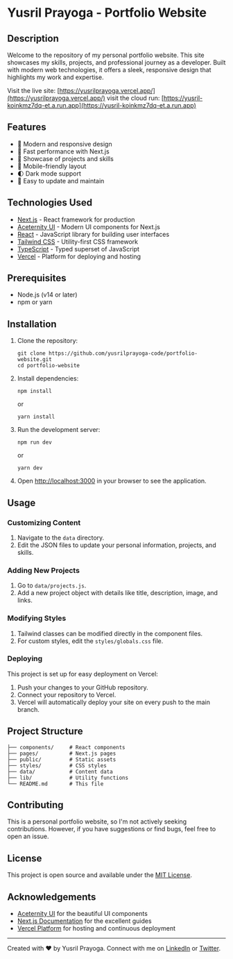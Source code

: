 # Yusril Prayoga - Portfolio Website

## Description
Welcome to the repository of my personal portfolio website. This site showcases my skills, projects, and professional journey as a developer. Built with modern web technologies, it offers a sleek, responsive design that highlights my work and expertise.

Visit the live site: [https://yusrilprayoga.vercel.app/](https://yusrilprayoga.vercel.app/)
visit the cloud run: [https://yusril-koinkmz7dq-et.a.run.app](https://yusril-koinkmz7dq-et.a.run.app)

## Features
- 🎨 Modern and responsive design
- 🚀 Fast performance with Next.js
- 💼 Showcase of projects and skills
- 📱 Mobile-friendly layout
- 🌓 Dark mode support
- 🔧 Easy to update and maintain

## Technologies Used
- [Next.js](https://nextjs.org/) - React framework for production
- [Aceternity UI](https://ui.aceternity.com/) - Modern UI components for Next.js
- [React](https://reactjs.org/) - JavaScript library for building user interfaces
- [Tailwind CSS](https://tailwindcss.com/) - Utility-first CSS framework
- [TypeScript](https://www.typescriptlang.org/) - Typed superset of JavaScript
- [Vercel](https://vercel.com/) - Platform for deploying and hosting

## Prerequisites
- Node.js (v14 or later)
- npm or yarn

## Installation

1. Clone the repository:
   ```
   git clone https://github.com/yusrilprayoga-code/portfolio-website.git
   cd portfolio-website
   ```

2. Install dependencies:
   ```
   npm install
   ```
   or
   ```
   yarn install
   ```

3. Run the development server:
   ```
   npm run dev
   ```
   or
   ```
   yarn dev
   ```

4. Open [http://localhost:3000](http://localhost:3000) in your browser to see the application.

## Usage

### Customizing Content
1. Navigate to the `data` directory.
2. Edit the JSON files to update your personal information, projects, and skills.

### Adding New Projects
1. Go to `data/projects.js`.
2. Add a new project object with details like title, description, image, and links.

### Modifying Styles
1. Tailwind classes can be modified directly in the component files.
2. For custom styles, edit the `styles/globals.css` file.

### Deploying
This project is set up for easy deployment on Vercel:
1. Push your changes to your GitHub repository.
2. Connect your repository to Vercel.
3. Vercel will automatically deploy your site on every push to the main branch.

## Project Structure
```
├── components/     # React components
├── pages/          # Next.js pages
├── public/         # Static assets
├── styles/         # CSS styles
├── data/           # Content data
├── lib/            # Utility functions
└── README.md       # This file
```

## Contributing
This is a personal portfolio website, so I'm not actively seeking contributions. However, if you have suggestions or find bugs, feel free to open an issue.

## License
This project is open source and available under the [MIT License](LICENSE).

## Acknowledgements
- [Aceternity UI](https://ui.aceternity.com/) for the beautiful UI components
- [Next.js Documentation](https://nextjs.org/docs) for the excellent guides
- [Vercel Platform](https://vercel.com/) for hosting and continuous deployment

---

Created with ❤️ by Yusril Prayoga. Connect with me on [LinkedIn](https://www.linkedin.com/in/yusrilprayoga/) or [Twitter](https://twitter.com/yourusername).
